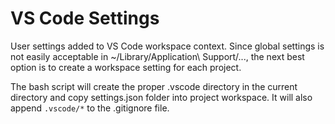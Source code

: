 # VS Code Settings

User settings added to VS Code workspace context. Since global settings is not easily acceptable in
~/Library/Application\ Support/..., the next best option is to create a workspace setting for each
project.

The bash script will create the proper .vscode directory in the current directory and copy settings.json folder into project workspace. It will also append `.vscode/*` to the .gitignore file. 